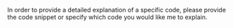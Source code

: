 In order to provide a detailed explanation of a specific code, please provide the code snippet or specify which code you would like me to explain.